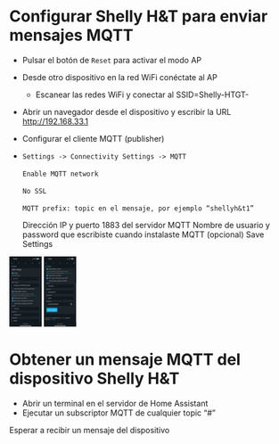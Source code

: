 # Configurar Shelly H&T para enviar mensajes MQTT

- Pulsar el botón de `Reset` para activar el modo AP
- Desde otro dispositivo en la red WiFi conéctate al AP
    - Escanear las redes WiFi y conectar al SSID=Shelly-HTGT-<dir MAC>
- Abrir un navegador desde el dispositivo y escribir la URL http://192.168.33.1
- Configurar el cliente MQTT (publisher)
- `Settings -> Connectivity Settings -> MQTT`
    
    `Enable MQTT network`

    `No SSL`

    `MQTT prefix: topic en el mensaje, por ejemplo “shellyh&t1”`
    
    Dirección IP y puerto 1883 del servidor MQTT
    Nombre de usuario y password que escribiste cuando instalaste MQTT (opcional)
    Save Settings

<img src="image-19.png" width="58"/>
<img src="image-20.png" width="58"/>

# Obtener un mensaje MQTT del dispositivo Shelly H&T

- Abrir un terminal en el servidor de Home Assistant
- Ejecutar un subscriptor MQTT de cualquier topic “#”


Esperar a recibir un mensaje del dispositivo
